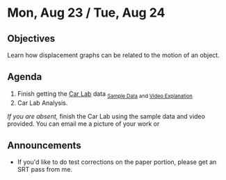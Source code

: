 Mon, Aug 23 / Tue, Aug 24
=====================

Objectives
------------
Learn how displacement graphs can be related to the motion of an object.

Agenda  
---------  

1. Finish getting the [Car Lab][lab] data <sub>[Sample Data][data] and [Video Explanation][vid]</sub>
3. Car Lab Analysis.

_If you are absent,_ finish the Car Lab using the sample data and video provided.  You can email me a picture of your work or 


Announcements
-------------  
- If you'd like to do test corrections on the paper portion, please get an SRT pass from me.

[lab]: https://avon.schoology.com/course/5138386942/materials/gp/5218294314
[data]: https://avon.schoology.com/course/5138386942/materials/gp/5218294376
[vid]: https://flipgrid.com/s/db3eacca55df
[m3]: https://avon.schoology.com/course/5138386942/materials/gp/5201801039
<!--stackedit_data:
eyJoaXN0b3J5IjpbNzE1NDgwODQsLTE3MDAzMDg5NzIsLTIwNT
A5MzM5NTksLTEyODA5NTAxMzQsLTM2NzY4ODA5MSw5MjQzOTMw
MDYsLTE3Mzg1NjY4LDEzOTA5NDY2NTAsLTgxNzA1MzAxMywtMT
U2NzA1ODM1NSwyMDI0NzUyNTI0LDE4ODY2NDcxNDAsLTI3MjAz
ODI3LDEzMDMzMzQ4MjcsMTU1MTk1MzEzNiwtMTEwNjE5NzUxNS
wtMTI4MTc0MjIzNiwxODQ5MTE3ODA1LDkwODkwMTA1OCw5MTM5
ODc5NjZdfQ==
-->